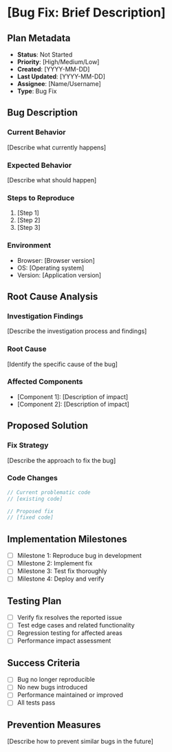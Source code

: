 # [Bug Fix: Brief Description]

## Plan Metadata
- **Status**: Not Started
- **Priority**: [High/Medium/Low]
- **Created**: [YYYY-MM-DD]
- **Last Updated**: [YYYY-MM-DD]
- **Assignee**: [Name/Username]
- **Type**: Bug Fix

## Bug Description
### Current Behavior
[Describe what currently happens]

### Expected Behavior
[Describe what should happen]

### Steps to Reproduce
1. [Step 1]
2. [Step 2]
3. [Step 3]

### Environment
- Browser: [Browser version]
- OS: [Operating system]
- Version: [Application version]

## Root Cause Analysis
### Investigation Findings
[Describe the investigation process and findings]

### Root Cause
[Identify the specific cause of the bug]

### Affected Components
- [Component 1]: [Description of impact]
- [Component 2]: [Description of impact]

## Proposed Solution
### Fix Strategy
[Describe the approach to fix the bug]

### Code Changes
```javascript
// Current problematic code
// [existing code]

// Proposed fix
// [fixed code]
```

## Implementation Milestones
- [ ] Milestone 1: Reproduce bug in development
- [ ] Milestone 2: Implement fix
- [ ] Milestone 3: Test fix thoroughly
- [ ] Milestone 4: Deploy and verify

## Testing Plan
- [ ] Verify fix resolves the reported issue
- [ ] Test edge cases and related functionality
- [ ] Regression testing for affected areas
- [ ] Performance impact assessment

## Success Criteria
- [ ] Bug no longer reproducible
- [ ] No new bugs introduced
- [ ] Performance maintained or improved
- [ ] All tests pass

## Prevention Measures
[Describe how to prevent similar bugs in the future]